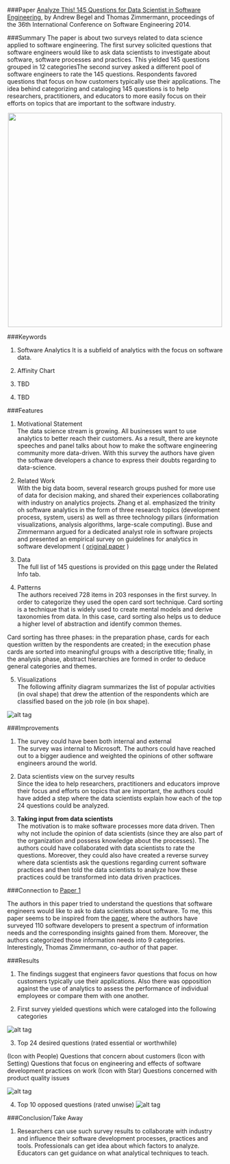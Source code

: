 ###Paper 
[Analyze This! 145 Questions for Data Scientist in Software Engineering](http://dl.acm.org/citation.cfm?id=2568233), by Andrew Begel and Thomas Zimmermann, proceedings of the 36th International Conference on Software Engineering 2014.

###Summary
The paper is about two surveys related to data science applied to software engineering. The first survey solicited questions that software engineers would like to ask data scientists to investigate about software, software processes and practices. This yielded 145 questions grouped in 12 categoriesThe second survey asked a different pool of software engineers to rate the 145 questions. Respondents favored questions that focus on how customers typically use their applications. The idea behind categorizing and cataloging 145 questions is to help researchers, practitioners, and educators to more easily focus on their efforts on topics that are important to the software industry.

<div style="text-align:center"><img src="https://github.com/NeilBINGOHIT/fss16gNS/blob/shrenuj/read/5/Figure%201.jpg" width="500"></div>

###Keywords

1.	Software Analytics
It is a subfield of analytics with the focus on software data.

2.	Affinity Chart

3. TBD

4. TBD

###Features

1.	Motivational Statement  
The data science stream is growing. All businesses want to use analytics to better reach their customers. As a result, there are keynote speeches and panel talks about how to make the software engineering community more data-driven. With this survey the authors have given the software developers a chance to express their doubts regarding to data-science. 

2.	Related Work  
With the big data boom, several research groups pushed for more use of data for decision making, and shared their experiences collaborating with industry on analytics projects.  Zhang et al. emphasized the trinity oh software analytics in the form of three research topics (development process, system, users) as well as three technology pillars (information visualizations, analysis algorithms, large-scale computing). Buse and Zimmermann argued for a dedicated analyst role in software projects and presented an empirical survey on guidelines for analytics in software development ( [original paper](https://github.com/NeilBINGOHIT/fss16gNS/tree/master/read/1) )

3.	Data  
The full list of 145 questions is provided on this [page](https://www.microsoft.com/en-us/research/publication/appendix-to-analyze-this-145-questions-for-data-scientists-in-software-engineering/) under the Related Info tab.
 
4.	Patterns  
The authors received 728 items in 203 responses in the first survey. In order to categorize they used the open card sort technique. Card sorting is a technique that is widely used to create mental models and derive taxonomies from data. In this case, card sorting also helps us to deduce a higher level of abstraction and identify common themes. 

Card sorting has three phases: in the preparation phase, cards for each question written by the respondents are created; in the execution phase cards are sorted into meaningful groups with a descriptive title; finally, in the analysis phase, abstract hierarchies are formed in order to deduce general categories and themes. 

5.	Visualizations  
The following affinity diagram summarizes the list of popular activities (in oval shape) that drew the attention of the respondents which are classified based on the job role (in box shape).

![alt tag](https://github.com/NeilBINGOHIT/fss16gNS/blob/shrenuj/read/5/Figure%203.jpg=100x20)


###Improvements

1.	The survey could have been both internal and external  
The survey was internal to Microsoft. The authors could have reached out to a bigger audience and weighted the opinions of other software engineers around the world.

2.	Data scientists view on the survey results  
Since the idea to help researchers, practitioners and educators improve their focus and efforts on topics that are important, the authors could have added a step where the data scientists explain how each of the top 24 questions could be analyzed.

3.	**Taking input from data scientists**  
The motivation is to make software processes more data driven. Then why not include the opinion of data scientists (since they are also part of the organization and possess knowledge about the processes). The authors could have collaborated with data scientists to rate the questions. Moreover, they could also have created a reverse survey where data scientists ask the questions regarding current software practices and then told the data scientists to analyze how these practices could be transformed into data driven practices.

###Connection to [Paper 1](https://github.com/NeilBINGOHIT/fss16gNS/tree/master/read/1)

The authors in this paper tried to understand the questions that software engineers would like to ask to data scientists about software. To me, this paper seems to be inspired from the [paper](http://dl.acm.org/citation.cfm?id=2337343), where the authors have surveyed 110 software developers to present a spectrum of information needs and the corresponding insights gained from them. Moreover, the authors categorized those information needs into 9 categories. Interestingly, Thomas Zimmermann, co-author of that paper.

###Results

1.	The findings suggest that engineers favor questions that focus on how customers typically use their applications. Also there was opposition against the use of analytics to assess the performance of individual employees or compare them with one another. 

2.	First survey yielded questions which were cataloged into the following categories

![alt tag](https://github.com/NeilBINGOHIT/fss16gNS/blob/shrenuj/read/5/Figure%203.jpg)

3.	Top 24 desired questions (rated essential or worthwhile) 

(Icon with People) Questions that concern about customers
(Icon with Setting) Questions that focus on engineering and effects of software development practices on work
(Icon with Star) Questions concerned with product quality issues

![alt tag](https://github.com/NeilBINGOHIT/fss16gNS/blob/shrenuj/read/5/Figure%204%20-%20Top%2024.jpg)

4.	Top 10 opposed questions (rated unwise)
![alt tag](https://github.com/NeilBINGOHIT/fss16gNS/blob/shrenuj/read/5/Figure%204%20-%20Top%2010.jpg)


###Conclusion/Take Away
1.	Researchers can use such survey results to collaborate with industry and influence their software development processes, practices and tools. Professionals can get idea about which factors to analyze. Educators can get guidance on what analytical techniques to teach.
